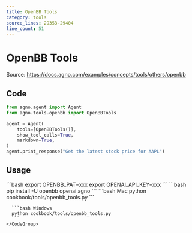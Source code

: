 ```yaml
---
title: OpenBB Tools
category: tools
source_lines: 29353-29404
line_count: 51
---
```


# OpenBB Tools
Source: https://docs.agno.com/examples/concepts/tools/others/openbb



## Code

```python cookbook/tools/openbb_tools.py
from agno.agent import Agent
from agno.tools.openbb import OpenBBTools

agent = Agent(
    tools=[OpenBBTools()],
    show_tool_calls=True,
    markdown=True,
)
agent.print_response("Get the latest stock price for AAPL")
```

## Usage

<Steps>
  <Snippet file="create-venv-step.mdx" />

  <Step title="Set your API key">
    ```bash
    export OPENBB_PAT=xxx
    export OPENAI_API_KEY=xxx
    ```
  </Step>

  <Step title="Install libraries">
    ```bash
    pip install -U openbb openai agno
    ```
  </Step>

  <Step title="Run Agent">
    <CodeGroup>
      ```bash Mac
      python cookbook/tools/openbb_tools.py
      ```

      ```bash Windows
      python cookbook/tools/openbb_tools.py
      ```
    </CodeGroup>
  </Step>
</Steps>



